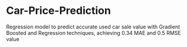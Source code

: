 # Car-Price-Prediction
Regression model to predict accurate used car sale value with Gradient Boosted and Regression techniques, achieving 0.34 MAE and 0.5 RMSE value
